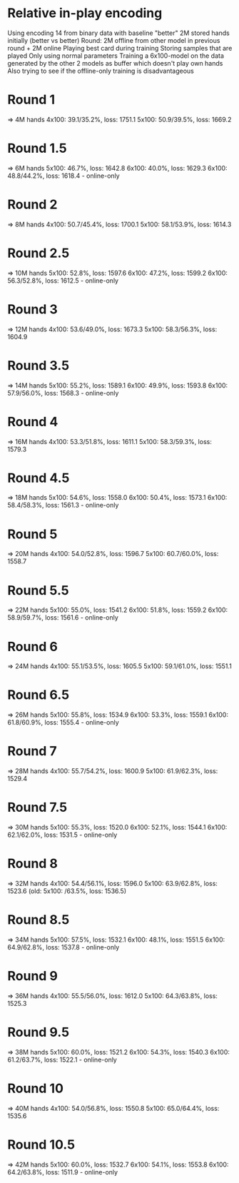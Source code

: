 # Relative in-play encoding
Using encoding 14 from binary data with baseline "better"
2M stored hands initially (better vs better)
Round: 2M offline from other model in previous round + 2M online
Playing best card during training
Storing samples that are played
Only using normal parameters
Training a 6x100-model on the data generated by the other 2 models as buffer which doesn't play own hands
Also trying to see if the offline-only training is disadvantageous

# Round 1
=> 4M hands
4x100: 39.1/35.2%, loss: 1751.1
5x100: 50.9/39.5%, loss: 1669.2

# Round 1.5
=> 6M hands
5x100: 46.7%, loss: 1642.8
6x100: 40.0%, loss: 1629.3
6x100: 48.8/44.2%, loss: 1618.4 - online-only

# Round 2
=> 8M hands
4x100: 50.7/45.4%, loss: 1700.1
5x100: 58.1/53.9%, loss: 1614.3

# Round 2.5
=> 10M hands
5x100: 52.8%, loss: 1597.6
6x100: 47.2%, loss: 1599.2
6x100: 56.3/52.8%, loss: 1612.5 - online-only

# Round 3
=> 12M hands
4x100: 53.6/49.0%, loss: 1673.3
5x100: 58.3/56.3%, loss: 1604.9

# Round 3.5
=> 14M hands
5x100: 55.2%, loss: 1589.1
6x100: 49.9%, loss: 1593.8
6x100: 57.9/56.0%, loss: 1568.3 - online-only

# Round 4
=> 16M hands
4x100: 53.3/51.8%, loss: 1611.1
5x100: 58.3/59.3%, loss: 1579.3

# Round 4.5
=> 18M hands
5x100: 54.6%, loss: 1558.0
6x100: 50.4%, loss: 1573.1
6x100: 58.4/58.3%, loss: 1561.3 - online-only

# Round 5
=> 20M hands
4x100: 54.0/52.8%, loss: 1596.7
5x100: 60.7/60.0%, loss: 1558.7

# Round 5.5
=> 22M hands
5x100: 55.0%, loss: 1541.2
6x100: 51.8%, loss: 1559.2
6x100: 58.9/59.7%, loss: 1561.6 - online-only

# Round 6
=> 24M hands
4x100: 55.1/53.5%, loss: 1605.5
5x100: 59.1/61.0%, loss: 1551.1

# Round 6.5
=> 26M hands
5x100: 55.8%, loss: 1534.9
6x100: 53.3%, loss: 1559.1
6x100: 61.8/60.9%, loss: 1555.4 - online-only

# Round 7
=> 28M hands
4x100: 55.7/54.2%, loss: 1600.9
5x100: 61.9/62.3%, loss: 1529.4

# Round 7.5
=> 30M hands
5x100: 55.3%, loss: 1520.0
6x100: 52.1%, loss: 1544.1
6x100: 62.1/62.0%, loss: 1531.5 - online-only

# Round 8
=> 32M hands
4x100: 54.4/56.1%, loss: 1596.0
5x100: 63.9/62.8%, loss: 1523.6
(old: 5x100: /63.5%, loss: 1536.5)

# Round 8.5
=> 34M hands
5x100: 57.5%, loss: 1532.1
6x100: 48.1%, loss: 1551.5
6x100: 64.9/62.8%, loss: 1537.8 - online-only

# Round 9
=> 36M hands
4x100: 55.5/56.0%, loss: 1612.0
5x100: 64.3/63.8%, loss: 1525.3

# Round 9.5
=> 38M hands
5x100: 60.0%, loss: 1521.2
6x100: 54.3%, loss: 1540.3
6x100: 61.2/63.7%, loss: 1522.1 - online-only

# Round 10
=> 40M hands
4x100: 54.0/56.8%, loss: 1550.8
5x100: 65.0/64.4%, loss: 1535.6

# Round 10.5
=> 42M hands
5x100: 60.0%, loss: 1532.7
6x100: 54.1%, loss: 1553.8
6x100: 64.2/63.8%, loss: 1511.9 - online-only


